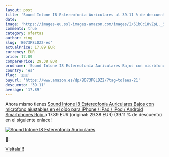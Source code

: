```yaml
---
layout: post
title: 'Sound Intone I8 Estereofonía Auriculares al 39.11 % de descuento'
date: 
image: 'https://images-eu.ssl-images-amazon.com/images/I/51bOc18vZpL._SL200_.jpg'
comments: true
category: ofertas
author: ring
slug: 'B073P8LDZ2-es'
actualPrice: 17.89 EUR
currency: EUR
price: 17.89
comparePrice: 29.38 EUR
prodname: 'Sound Intone I8 Estereofonía Auriculares Bajos con micrófono ajustables en el oído para iPhone / iPad / iPod / Android Smartphones  Rojo '
country: 'es'
flag: '🇪🇸'
buyurl: 'https://www.amazon.es/dp/B073P8LDZ2/?tag=tolees-21'
descuento: '39.11'
average: '17.89'
---
```


Ahora mismo tienes [Sound Intone I8 Estereofonía Auriculares Bajos con micrófono ajustables en el oído para iPhone / iPad / iPod / Android Smartphones  Rojo ](https://www.amazon.es/dp/B073P8LDZ2/?tag=tolees-21) a 17.89 EUR (original: 29.38 EUR) (39.11 %  de descuento) en el siguiente enlace!

[![Sound Intone I8 Estereofonía Auriculares](https://images-eu.ssl-images-amazon.com/images/I/51bOc18vZpL._SL200_.jpg)](https://www.amazon.es/dp/B073P8LDZ2/?tag=tolees-21)

🔎:


[Visítala!!!](https://www.amazon.es/dp/B073P8LDZ2/?tag=tolees-21)
